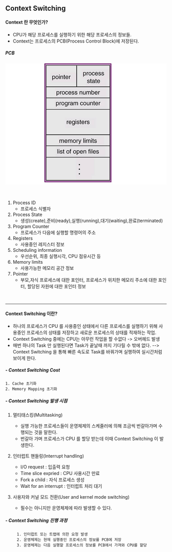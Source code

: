 ## Context Switching


#### Context 란 무엇인가?
* CPU가 해당 프로세스를 실행하기 위한 해당 프로세스의 정보들.
* Context는 프로세스의 PCB(Process Control Block)에 저장된다.

##### PCB 
![pcb](https://github.com/kky0426/TIL/blob/master/CS/images/pcb.png?raw=true)

<br>

1. Process ID
    - 프로세스 식별자
2. Process State 
    - 생성(create),준비(ready),실행(running),대기(waiting),완료(terminated)
3. Program Counter
    - 프로세스가 다음에 실행할 명령어의 주소
4. Registers
    - 사용중인 레지스터 정보
5. Scheduling information
    - 우선순위, 최종 실행시각, CPU 점유시간 등
6. Memory limits
    - 사용가능한 메모리 공간 정보
7. Pointer
    - 부모,자식 프로세스에 대한 포인터, 프로세스가 위치한 메모리 주소에 대한 포인터, 할당된 자원에 대한 포인터 정보
 
<br>

---

#### Context Switching 이란?
* 하나의 프로세스가 CPU 를 사용중인 상태에서 다른 프로세스를 실행하기 위해 사용중인 프로세스의 상태를 저장하고 새로운 프로세스의 상태를 적재하는 작업.
* Context Switching 중에는 CPU는 아무런 작업을 할 수없다 -> 오버헤드 발생
* 매번 하나의 Task 만 실행된다면 Task가 끝날때 까지 기다릴 수 밖에 없다. --> Context Switching 을 통해 빠른 속도로
Task를 바꿔가며 실행하여 실시간처럼 보이게 한다.

##### - Context Switching Cost

    1. Cache 초기화
    2. Memory Mapping 초기화

##### - Context Switching 발생 시점

1. 멀티태스킹(Multitasking)  

    * 실행 가능한 프로세스들이 운영체제의 스케줄러에 의해 조금씩 번갈아가며 수행되는 것을 말한다.
    * 번갈아 가며 프로세스가 CPU 를 할당 받는데 이때 Context Switching 이 발생한다.
2. 인터럽트 핸들링(Interrupt handling)  
    * I/O request : 입출력 요청
    * Time slice expried : CPU 사용시간 만료
    * Fork a child : 자식 프로세스 생성
    * Wait for an interrupt : 인터럽트 처리 대기
    
3. 사용자와 커널 모드 전환(User and kernel mode switching)  
    * 필수는 아니지만 운영체제에 따라 발생할 수 있다.
    

##### - Context Switching 진행 과정

         1. 인터럽트 또는 트랩에 의한 요청 발생
         2. 운영체제는 현재 실행중인 프로세스의 정보를 PCB에 저장
         3. 운영체제는 다음 실행할 프로세스의 정보를 PCB에서 가져와 CPU를 할당 
